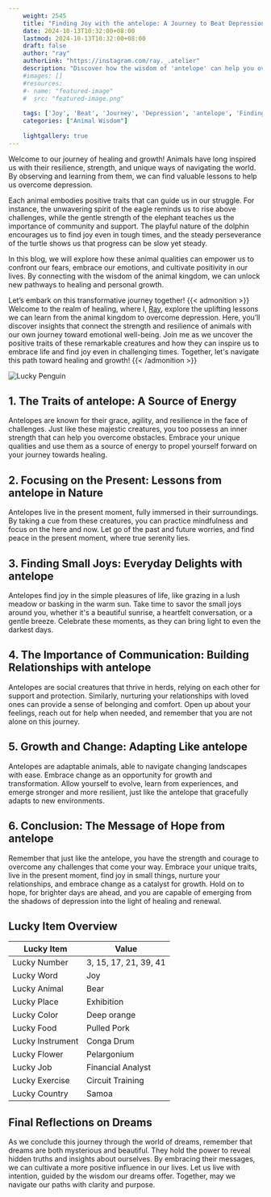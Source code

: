 ```yaml
---
    weight: 2545
    title: "Finding Joy with the antelope: A Journey to Beat Depression"  # Assuming 'title' column exists
    date: 2024-10-13T10:32:00+08:00
    lastmod: 2024-10-13T10:32:00+08:00
    draft: false
    author: "ray"
    authorLink: "https://instagram.com/ray._.atelier"
    description: "Discover how the wisdom of 'antelope' can help you overcome depression and find joy in your life journey."
    #images: []
    #resources:
    #- name: "featured-image"
    #  src: "featured-image.png"
    
    tags: ['Joy', 'Beat', 'Journey', 'Depression', 'antelope', 'Finding']
    categories: ["Animal Wisdom"]
    
    lightgallery: true
---
```

    
Welcome to our journey of healing and growth! Animals have long inspired us with their resilience, strength, and unique ways of navigating the world. By observing and learning from them, we can find valuable lessons to help us overcome depression.

Each animal embodies positive traits that can guide us in our struggle. For instance, the unwavering spirit of the eagle reminds us to rise above challenges, while the gentle strength of the elephant teaches us the importance of community and support. The playful nature of the dolphin encourages us to find joy even in tough times, and the steady perseverance of the turtle shows us that progress can be slow yet steady.

In this blog, we will explore how these animal qualities can empower us to confront our fears, embrace our emotions, and cultivate positivity in our lives. By connecting with the wisdom of the animal kingdom, we can unlock new pathways to healing and personal growth.

Let’s embark on this transformative journey together!
{{< admonition >}}
Welcome to the realm of healing, where I, [Ray](https://instagram.com/ray._.atelier), explore the uplifting lessons we can learn from the animal kingdom to overcome depression. Here, you’ll discover insights that connect the strength and resilience of animals with our own journey toward emotional well-being. Join me as we uncover the positive traits of these remarkable creatures and how they can inspire us to embrace life and find joy even in challenging times. Together, let's navigate this path toward healing and growth!
{{< /admonition >}}

![Lucky Penguin](https://cdn.pixabay.com/photo/2024/09/07/02/34/penguins-9028827_1280.jpg "Lucky Penguin")

## 1. The Traits of antelope: A Source of Energy
Antelopes are known for their grace, agility, and resilience in the face of challenges. Just like these majestic creatures, you too possess an inner strength that can help you overcome obstacles. Embrace your unique qualities and use them as a source of energy to propel yourself forward on your journey towards healing.

## 2. Focusing on the Present: Lessons from antelope in Nature
Antelopes live in the present moment, fully immersed in their surroundings. By taking a cue from these creatures, you can practice mindfulness and focus on the here and now. Let go of the past and future worries, and find peace in the present moment, where true serenity lies.

## 3. Finding Small Joys: Everyday Delights with antelope
Antelopes find joy in the simple pleasures of life, like grazing in a lush meadow or basking in the warm sun. Take time to savor the small joys around you, whether it's a beautiful sunrise, a heartfelt conversation, or a gentle breeze. Celebrate these moments, as they can bring light to even the darkest days.

## 4. The Importance of Communication: Building Relationships with antelope
Antelopes are social creatures that thrive in herds, relying on each other for support and protection. Similarly, nurturing your relationships with loved ones can provide a sense of belonging and comfort. Open up about your feelings, reach out for help when needed, and remember that you are not alone on this journey.

## 5. Growth and Change: Adapting Like antelope
Antelopes are adaptable animals, able to navigate changing landscapes with ease. Embrace change as an opportunity for growth and transformation. Allow yourself to evolve, learn from experiences, and emerge stronger and more resilient, just like the antelope that gracefully adapts to new environments.

## 6. Conclusion: The Message of Hope from antelope
Remember that just like the antelope, you have the strength and courage to overcome any challenges that come your way. Embrace your unique traits, live in the present moment, find joy in small things, nurture your relationships, and embrace change as a catalyst for growth. Hold on to hope, for brighter days are ahead, and you are capable of emerging from the shadows of depression into the light of healing and renewal.


## Lucky Item Overview
| Lucky Item          | Value              |
|---------------|--------------------|
| Lucky Number        | 3, 15, 17, 21, 39, 41  |
| Lucky Word          | Joy |
| Lucky Animal        | Bear |
| Lucky Place         | Exhibition     |
| Lucky Color         | Deep orange     |
| Lucky Food          | Pulled Pork      |
| Lucky Instrument    | Conga Drum |
| Lucky Flower        | Pelargonium    |
| Lucky Job           | Financial Analyst       |
| Lucky Exercise      | Circuit Training  |
| Lucky Country       | Samoa    |


##  Final Reflections on Dreams

As we conclude this journey through the world of dreams, remember that dreams are both mysterious and beautiful. They hold the power to reveal hidden truths and insights about ourselves. By embracing their messages, we can cultivate a more positive influence in our lives. Let us live with intention, guided by the wisdom our dreams offer. Together, may we navigate our paths with clarity and purpose.
